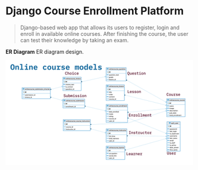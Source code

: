 
# **Django Course Enrollment Platform**

> Django-based web app that allows its users to register, login and enroll in available online courses. After finishing the course, the user can test their knowledge by taking an exam.

**ER Diagram**
ER diagram design.

![Onlinecourse ER Diagram](./static/media/course_images/onlinecourse_app_er.png)
